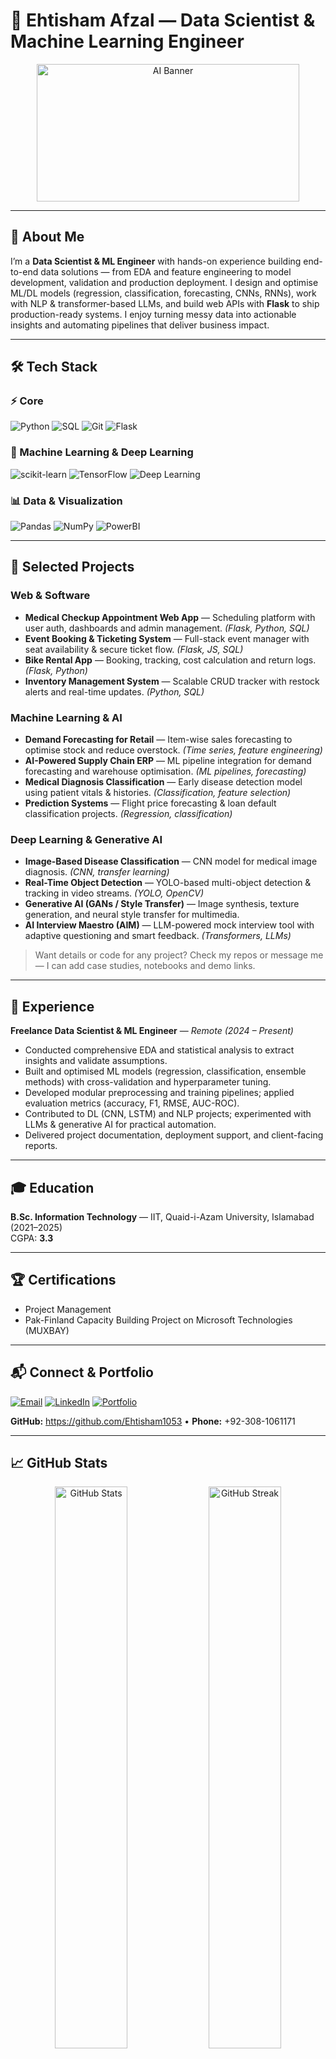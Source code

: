 # 🚀 Ehtisham Afzal — Data Scientist & Machine Learning Engineer

<p align="center">
  <img src="https://plus.unsplash.com/premium_photo-1682124651258-410b25fa9dc0?q=80&w=1621&auto=format&fit=crop&ixlib=rb-4.0.3&ixid=M3wxMjA3fDB8MHxwaG90by1wYWdlfHx8fGVufDB8fHx8fA%3D%3D" width="420" height="220" alt="AI Banner">
</p>

---

## 🌟 About Me
I’m a **Data Scientist & ML Engineer** with hands-on experience building end-to-end data solutions — from EDA and feature engineering to model development, validation and production deployment. I design and optimise ML/DL models (regression, classification, forecasting, CNNs, RNNs), work with NLP & transformer-based LLMs, and build web APIs with **Flask** to ship production-ready systems. I enjoy turning messy data into actionable insights and automating pipelines that deliver business impact.

---

## 🛠️ Tech Stack
### ⚡ Core
![Python](https://img.shields.io/badge/-Python-3776AB?style=flat&logo=python&logoColor=white) ![SQL](https://img.shields.io/badge/-SQL-4479A1?style=flat&logo=postgresql&logoColor=white) ![Git](https://img.shields.io/badge/-Git-F05032?style=flat&logo=git&logoColor=white) ![Flask](https://img.shields.io/badge/-Flask-000000?style=flat&logo=flask&logoColor=white)

### 🔬 Machine Learning & Deep Learning
![scikit-learn](https://img.shields.io/badge/-scikit--learn-F7931E?style=flat&logo=scikitlearn&logoColor=white) ![TensorFlow](https://img.shields.io/badge/-TensorFlow-FF6F00?style=flat&logo=tensorflow&logoColor=white) ![Deep Learning](https://img.shields.io/badge/-Deep%20Learning-4B0082?style=flat&logo=neuralnetworks)

### 📊 Data & Visualization
![Pandas](https://img.shields.io/badge/-Pandas-150458?style=flat&logo=pandas) ![NumPy](https://img.shields.io/badge/-NumPy-013243?style=flat&logo=numpy) ![PowerBI](https://img.shields.io/badge/-Power%20BI-F2C811?style=flat&logo=microsoftpowerbi&logoColor=white)

---

## 📁 Selected Projects

### Web & Software
- **Medical Checkup Appointment Web App** — Scheduling platform with user auth, dashboards and admin management. *(Flask, Python, SQL)*  
- **Event Booking & Ticketing System** — Full-stack event manager with seat availability & secure ticket flow. *(Flask, JS, SQL)*  
- **Bike Rental App** — Booking, tracking, cost calculation and return logs. *(Flask, Python)*  
- **Inventory Management System** — Scalable CRUD tracker with restock alerts and real-time updates. *(Python, SQL)*

### Machine Learning & AI
- **Demand Forecasting for Retail** — Item-wise sales forecasting to optimise stock and reduce overstock. *(Time series, feature engineering)*  
- **AI-Powered Supply Chain ERP** — ML pipeline integration for demand forecasting and warehouse optimisation. *(ML pipelines, forecasting)*  
- **Medical Diagnosis Classification** — Early disease detection model using patient vitals & histories. *(Classification, feature selection)*  
- **Prediction Systems** — Flight price forecasting & loan default classification projects. *(Regression, classification)*

### Deep Learning & Generative AI
- **Image-Based Disease Classification** — CNN model for medical image diagnosis. *(CNN, transfer learning)*  
- **Real-Time Object Detection** — YOLO-based multi-object detection & tracking in video streams. *(YOLO, OpenCV)*  
- **Generative AI (GANs / Style Transfer)** — Image synthesis, texture generation, and neural style transfer for multimedia.  
- **AI Interview Maestro (AIM)** — LLM-powered mock interview tool with adaptive questioning and smart feedback. *(Transformers, LLMs)*

> Want details or code for any project? Check my repos or message me — I can add case studies, notebooks and demo links.

---

## 💼 Experience
**Freelance Data Scientist & ML Engineer** — *Remote (2024 – Present)*  
- Conducted comprehensive EDA and statistical analysis to extract insights and validate assumptions.  
- Built and optimised ML models (regression, classification, ensemble methods) with cross-validation and hyperparameter tuning.  
- Developed modular preprocessing and training pipelines; applied evaluation metrics (accuracy, F1, RMSE, AUC-ROC).  
- Contributed to DL (CNN, LSTM) and NLP projects; experimented with LLMs & generative AI for practical automation.  
- Delivered project documentation, deployment support, and client-facing reports.

---

## 🎓 Education
**B.Sc. Information Technology** — IIT, Quaid-i-Azam University, Islamabad (2021–2025)  
CGPA: **3.3**

---

## 🏆 Certifications
- Project Management  
- Pak-Finland Capacity Building Project on Microsoft Technologies (MUXBAY)

---

## 📬 Connect & Portfolio
[![Email](https://img.shields.io/badge/Email-D14836?style=flat&logo=gmail&logoColor=white)](mailto:ehtishamafzal14@gmail.com) [![LinkedIn](https://img.shields.io/badge/LinkedIn-0A66C2?style=flat&logo=linkedin&logoColor=white)](https://www.linkedin.com/in/ehtisham-afzal-032009342) [![Portfolio](https://img.shields.io/badge/Portfolio-00AEEF?style=flat&logo=web&logoColor=white)](https://www.ehtisham.online)  

**GitHub:** https://github.com/Ehtisham1053 • **Phone:** +92-308-1061171

---

## 📈 GitHub Stats
<p align="center">
  <img src="https://github-readme-stats.vercel.app/api?username=ehtisham1053&show_icons=true&theme=radical" alt="GitHub Stats" width="48%"/>
  <img src="https://github-readme-streak-stats.herokuapp.com/?user=ehtisham1053&theme=radical" alt="GitHub Streak" width="48%"/>
</p>

---

## 💡 Fun Fact
I love building AI solutions that solve practical problems — from automating workflows to building LLM-powered tools that help people learn and prepare.

---

## ▶️ Next Steps
- ⭐ I’ll keep adding project case studies and notebooks — check the pinned repos for demos.  
- 🤝 Open to freelance collaborations, internships, and research partnerships.  
- 📩 Reach out via LinkedIn or email to discuss ideas or request demos.

---
